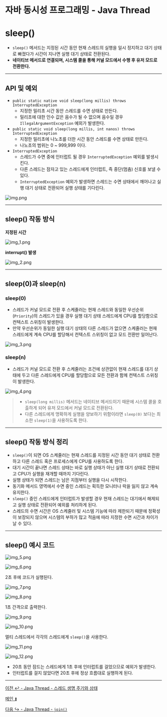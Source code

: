 # 자바 동시성 프로그래밍 - Java Thread

# sleep()

- `sleep()` 메서드는 지정된 시간 동안 현재 스레드의 실행을 일시 정지하고 대기 상태로 빠졌다가 시간이 지나면 실행 대기 상태로 전환된다.
- **네이티브 메서드로 연결되며, 시스템 콜을 통해 커널 모드에서 수행 후 유저 모드로 전환한다.**

---

## API 및 예외

- `public static native void sleep(long millis) throws InterruptedException`
  - 지정한 밀리초 시간 동안 스레드를 수면 상태로 만든다.
  - 밀리초에 대한 인수 값은 음수가 될 수 없으며 음수일 경우 `IllegalArgumentException` 예외가 발생한다.
- `public static void sleep(long millis, int nanos) throws InterruptedException`
  - 지정한 밀리초에 나노초를 더한 시간 동안 스레드를 수면 상태로 만든다.
  - 나노초의 범위는 0 ~ 999,999 이다.
- `InterruptedException`
  - 스레드가 수면 중에 인터럽트 될 경우 `InterruptedException` 예외를 발생시킨다.
  - 다른 스레드는 잠자고 있는 스레드에게 인터럽트, 즉 중단(멈춤) 신호를 보낼 수 있다.
  - `InterruptedException` 예외가 발생하면 스레드는 수면 상태에서 깨어나고 실행 대기 상태로 전환되어 실행 상태를 기다린다.

![img.png](image/img.png)

---

## sleep() 작동 방식

**지정된 시간**

![img_1.png](image/img_1.png)

**interrupt() 발생**

![img_2.png](image/img_2.png)

---

## sleep(0)과 sleep(n)

### sleep(0)

- 스레드가 커널 모드로 전환 후 스케줄러는 현재 스레드와 동일한 우선순위(`Priority`)의 스레드가 있을 경우 실행 대기 상태 스레드에게 CPU를 할당함으로 컨텍스트 스위칭이 발생한다.
- 만약 우선순위가 동일한 실행 대기 상태의 다른 스레드가 없으면 스케줄러는 현재 스레드에게 계속 CPU를 할당해서 컨텍스트 스위칭이 없고 모드 전환만 일어난다.

![img_3.png](image/img_3.png)

### sleep(n)

- 스레드가 커널 모드로 전환 후 스케줄러는 조건에 상관없이 현재 스레드를 대기 상태에 두고 다른 스레드에게 CPU를 할당함으로 모든 전환과 함께 컨텍스트 스위칭이 발생한다.

![img_4.png](image/img_4.png)

> - `sleep(long millis)` 메서드는 네이티브 메서드이기 때문에 시스템 콜을 호출하게 되어 유저 모드에서 커널 모드로 전환된다.
> - 다른 스레드에게 명확하게 실행을 양보하기 위함이라면 `sleep(0)` 보다는 최소한 `sleep(1)`을 사용하도록 한다.

---

## sleep() 작동 방식 정리

- `sleep()`이 되면 OS 스케줄러는 현재 스레드를 지정된 시간 동안 대기 상태로 전환하고 다른 스레드 혹은 프로세스에게 CPU를 사용하도록 한다.
- 대기 시간이 끝나면 스레드 상태는 바로 실행 상태가 아닌 실행 대기 상태로 전환되고 CPU가 실행을 재개할 때까지 기다린다.
- 실행 상태가 되면 스레드는 남은 지점부터 실행을 다시 시작한다.
- 동기화 메서드 영역에서 수면 중인 스레드는 획득한 모니터나 락을 잃지 않고 계속 유지한다.
- `sleep()` 중인 스레드에게 인터럽트가 발생할 경우 현재 스레드는 대기에서 해제되고 실행 상태로 전환되어 예외를 처리하게 된다.
- 스레드의 수면 시간은 OS 스케줄러 및 시스템 기능에 따라 제한되기 때문에 정확성이 보장되지 않으며 시스템의 부하가 많고 적음에 따라 지정한 수면 시간과 차이가 날 수 있다.

---

## sleep() 예시 코드

![img_5.png](image/img_5.png)

![img_6.png](image/img_6.png)

2초 후에 코드가 실행된다.

![img_7.png](image/img_7.png)

![img_8.png](image/img_8.png)

1초 간격으로 출력한다.

![img_9.png](image/img_9.png)

![img_10.png](image/img_10.png)

멀티 스레드에서 각각의 스레드에게 `sleep()`을 사용한다.

![img_11.png](image/img_11.png)

![img_12.png](image/img_12.png)

- 20초 동안 잠드는 스레드에게 1초 후에 인터럽트를 걸었으므로 예외가 발생한다.
- 인터럽트를 걸지 않았다면 20초 후에 정상 흐름대로 실행하게 된다.

---

[이전 ↩️ - Java Thread - 스레드 생명 주기와 상태]()

[메인 ⏫](https://github.com/genesis12345678/TIL/blob/main/Java/reactive/Main.md)

[다음 ↪️ - Java Thread - `join()`]()